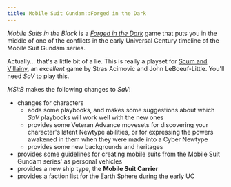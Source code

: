 ```yaml
---
title: Mobile Suit Gundam::Forged in the Dark
---
```


_Mobile Suits in the Black_ is a [_Forged in the
Dark_](https://bladesinthedark.com/licensing) game that puts you in the middle
of one of the conflicts in the early Universal Century timeline of the Mobile
Suit Gundam series.

Actually... that's a little bit of a lie. This is really a playset for [Scum and
Villainy](https://www.evilhat.com/home/scum-and-villainy/), an _excellent_ game
by Stras Acimovic and John LeBoeuf-Little. You'll need _SaV_ to play this.

_MSitB_ makes the following changes to _SaV_:

- changes for characters
  - adds some playbooks, and makes some suggestions about which _SaV_ playbooks
    will work well with the new ones
  - provides some Veteran Advance movesets for discovering your character's
    latent Newtype abilities, or for expressing the powers awakened in them when
    they were made into a Cyber Newtype
  - provides some new backgrounds and heritages
- provides some guidelines for creating mobile suits from the Mobile Suit Gundam
  series' as personal vehicles
- provides a new ship type, the **Mobile Suit Carrier**
- provides a faction list for the Earth Sphere during the early UC

